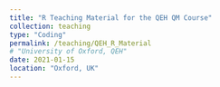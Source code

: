 ```yaml
---
title: "R Teaching Material for the QEH QM Course"
collection: teaching
type: "Coding"
permalink: /teaching/QEH_R_Material
# "University of Oxford, QEH"
date: 2021-01-15
location: "Oxford, UK"
---
```

